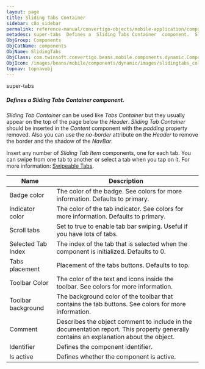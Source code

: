 ```yaml
---
layout: page
title: Sliding Tabs Container
sidebar: c8o_sidebar
permalink: reference-manual/convertigo-objects/mobile-application/components/components/sliding-tab-container/
metadesc: super-tabs  Defines a  Sliding Tabs Container  component.  Sliding Tab Container  can be used like  Tabs Container  but they usually appear on the top
ObjGroup: Components
ObjCatName: components
ObjName: SlidingTabs
ObjClass: com.twinsoft.convertigo.beans.mobile.components.dynamic.ComponentManager$1
ObjIcon: /images/beans/mobile/components/dynamic/images/slidingtabs_color_32x32.png
topnav: topnavobj
---
```

super-tabs
##### Defines a <i>Sliding Tabs Container</i> component.
<i>Sliding Tab Container</i> can be used like <i>Tabs Container</i> but they usually appear on the top of the page below the <i>Header</i>.
<i>Sliding Tab Container</i> should be inserted in the <i>Content</i> component with the <i>padding</i> property removed.
Also you can use the <i>no-border</i> attribute on the <i>Header</i> to remove the border and the shadow of the <i>NavBar</i>.

Insert any number of <i>Sliding Tab Item</i> components, one for each tab.
You can swipe from one tab to another or select a tab when you tap on it.
 For more information: <a href='https://github.com/zyra/ionic2-super-tabs' target='_blank'>Swipeable Tabs</a>.

Name | Description 
--- | ---
Badge color | The color of the badge. See colors for more information. Defaults to primary.
Indicator color | The color of the tab indicator. See colors for more information. Defaults to primary.
Scroll tabs | Set to true to enable tab bar swiping. Useful if you have lots of tabs.
Selected Tab Index | The index of the tab that is selected when the component is initialized. Defaults to 0.
Tabs placement | Placement of the tabs buttons. Defaults to top.
Toolbar Color | The color of the text and icons inside the toolbar. See colors for more information.
Toolbar background | The background color of the toolbar that contains the tab buttons. See colors for more information.
Comment | Describes the object comment to include in the documentation report.  This property generally contains an explanation about the object. 
Identifier | Defines the component identifier.  
Is active | Defines whether the component is active. 


